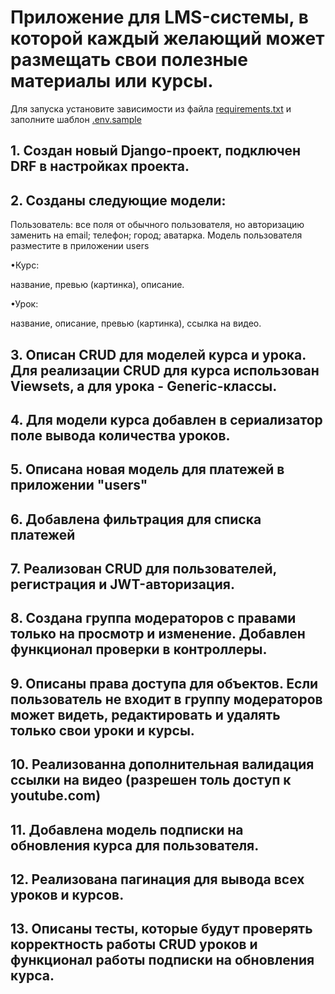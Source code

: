 # Приложение для LMS-системы, в которой каждый желающий может размещать свои полезные материалы или курсы.
Для запуска установите зависимости из файла [requirements.txt](requirements.txt) и заполните шаблон [.env.sample](.env.sample)

## 1. Создан новый Django-проект, подключен DRF в настройках проекта.
## 2. Созданы следующие модели:

Пользователь:
все поля от обычного пользователя, но авторизацию заменить на email;
телефон;
город;
аватарка.
Модель пользователя разместите в приложении users

•Курс:

название,
превью (картинка),
описание.

•Урок:

название,
описание,
превью (картинка),
ссылка на видео.

## 3. Описан CRUD для моделей курса и урока. Для реализации CRUD для курса использован Viewsets, а для урока - Generic-классы.
## 4. Для модели курса добавлен в сериализатор поле вывода количества уроков.
## 5. Описана новая модель для платежей в приложении "users"
## 6. Добавлена фильтрация для списка платежей
## 7. Реализован CRUD для пользователей, регистрация и JWT-авторизация.
## 8. Создана группа модераторов с правами только на просмотр и изменение. Добавлен функционал проверки в контроллеры.
## 9. Описаны права доступа для объектов. Если пользователь не входит в группу модераторов может видеть, редактировать и удалять только свои уроки и курсы. 
## 10. Реализованна дополнительная валидация ссылки на видео (разрешен толь доступ к youtube.com)
## 11. Добавлена модель подписки на обновления курса для пользователя.
## 12. Реализована пагинация для вывода всех уроков и курсов.
## 13. Описаны тесты, которые будут проверять корректность работы CRUD уроков и функционал работы подписки на обновления курса.
